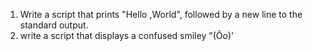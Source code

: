1. Write a script that prints "Hello ,World", followed by a new line to the standard output.
2. write a script that displays a confused smiley "(Ôo)'
